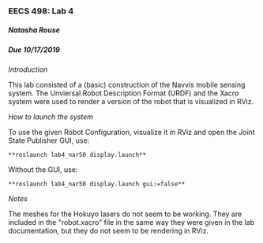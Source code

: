 ### EECS 498: Lab 4
##### Natasha Rouse
##### Due 10/17/2019

*Introduction*

This lab consisted of a (basic) construction of the Navvis mobile sensing system. The Unviersal Robot Description Format (URDF) and the Xacro system were used to render a version of the robot that is visualized in RViz.

*How to launch the system*

To use the given Robot Configuration, visualize it in RViz and open the Joint State Publisher GUI, use:

	**roslaunch lab4_nar50 display.launch**

Without the GUI, use:

	**roslaunch lab4_nar50 display.launch gui:=false**


*Notes*

The meshes for the Hokuyo lasers do not seem to be working. They are included in the "robot.xacro" file in the same way they were given in the lab documentation, but they do not seem to be rendering in RViz.
